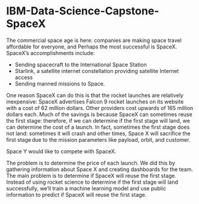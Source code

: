 # IBM-Data-Science-Capstone-SpaceX

The commercial space age is here: companies are making space travel affordable for everyone, and Perhaps the most successful is SpaceX. 
SpaceX’s accomplishments include: 
- Sending spacecraft to the International Space Station
- Starlink, a satellite internet constellation providing satellite Internet access 
- Sending manned missions to Space. 

One reason SpaceX can do this is that the rocket launches are relatively inexpensive: SpaceX advertises Falcon 9 rocket launches on its website with a cost of 62 million dollars. Other providers cost upwards of 165 million dollars each.
Much of the savings is because SpaceX can sometimes reuse the first stage: therefore, if we can determine if the first stage will land, we can determine the cost of a launch. In fact, sometimes the first stage does not land: sometimes it will crash and other times, Space X will sacrifice the first stage due to the mission parameters like payload, orbit, and customer. 

Space Y would like to compete with SpaceX. 

The problem is to determine the price of each launch. 
We did this by gathering information about Space X and creating dashboards for the team. The main problem is to determine if SpaceX will reuse the first stage. Instead of using rocket science to determine if the first stage will land successfully, we’ll train a machine learning model and use public information to predict if SpaceX will reuse the first stage. 

